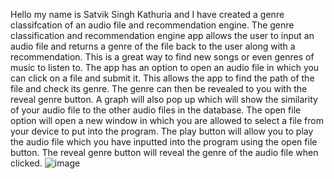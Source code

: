 Hello my name is Satvik Singh Kathuria and I have created a genre classifcation of an audio file and recommendation engine.
The genre classification and recommendation engine app allows the user to input an audio file and returns a genre of the file back to the user along with a recommendation. 
This is a great way to find new songs or even genres of music to listen to. 
The app has an option to open an audio file in which you can click on a file and submit it. This allows the app to find the path of the file and check its genre. 
The genre can then be revealed to you with the reveal genre button.
A graph will also pop up which will show the similarity of your audio file to the other audio files in the database.
The open file option will open a new window in which you are allowed to select a file from your device to put into the program.
The play button will allow you to play the audio file which you have inputted into the program using the open file button.
The reveal genre button will reveal the genre of the audio file when clicked.
![image](https://user-images.githubusercontent.com/113832142/190898358-0799b99f-0f2a-4ce7-afee-5c4b33f1eee5.png)


